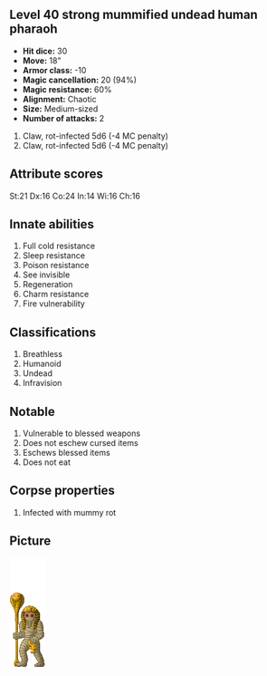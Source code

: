 ## Level 40 strong mummified undead human pharaoh

- **Hit dice:** 30
- **Move:** 18"
- **Armor class:** -10
- **Magic cancellation:** 20 (94%)
- **Magic resistance:** 60%
- **Alignment:** Chaotic
- **Size:** Medium-sized
- **Number of attacks:** 2
1. Claw, rot-infected 5d6 (-4 MC penalty)
2. Claw, rot-infected 5d6 (-4 MC penalty)

## Attribute scores

St:21 Dx:16 Co:24 In:14 Wi:16 Ch:16

## Innate abilities

1. Full cold resistance
2. Sleep resistance
3. Poison resistance
4. See invisible
5. Regeneration
6. Charm resistance
7. Fire vulnerability

## Classifications

1. Breathless
2. Humanoid
3. Undead
4. Infravision

## Notable

1. Vulnerable to blessed weapons
2. Does not eschew cursed items
3. Eschews blessed items
4. Does not eat

## Corpse properties

1. Infected with mummy rot

## Picture

![Greater mummy pharaoh](https://github.com/hyvanmielenpelit/GnollHackTileSet/blob/main/Monsters/greater_mummy_pharaoh/greater_mummy_pharaoh.png?raw=true)
